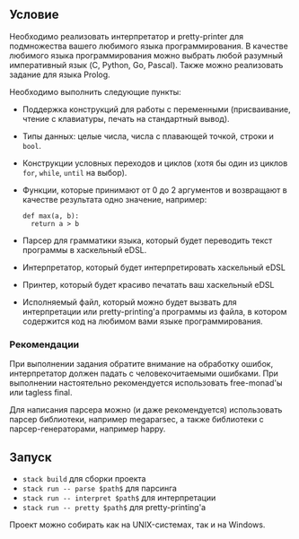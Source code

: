 ## Условие

Необходимо реализовать интерпретатор и pretty-printer для подмножества вашего любимого языка программирования. В качестве любимого языка программирования можно выбрать любой разумный императивный язык (C, Python, Go, Pascal). Также можно реализовать задание для языка Prolog.

Необходимо выполнить следующие пункты:

* Поддержка конструкций для работы с переменными (присваивание, чтение с клавиатуры, печать на стандартный вывод).

* Типы данных: целые числа, числа с плавающей точкой, строки и `bool`.

* Конструкции условных переходов и циклов (хотя бы один из циклов `for`, `while`, `until` на выбор).

* Функции, которые принимают от 0 до 2 аргументов и возвращают в качестве результата одно значение, например:

  ```
  def max(a, b):
  	return a > b
  ```

* Парсер для грамматики языка, который будет переводить текст программы в хаскельный eDSL.

* Интерпретатор, который будет интерпретировать хаскельный eDSL

* Принтер, который будет красиво печатать ваш хаскельный eDSL

* Исполняемый файл, который можно будет вызвать для интерпретации или pretty-printing'а программы из файла, в котором содержится код на любимом вами языке программирования.

### Рекомендации

При выполнении задания обратите внимание на обработку ошибок, интерпретатор должен падать с человекочитаемыми ошибками. При выполнении настоятельно рекомендуется использовать free-monad'ы или tagless final.

Для написания парсера можно (и даже рекомендуется) использовать парсер библиотеки, например megaparsec, а также библиотеки с парсер-генераторами, например happy.

## Запуск

* `stack build` для сборки проекта
* `stack run -- parse $path$` для парсинга
* `stack run -- interpret $path$` для интерпретации
* `stack run -- pretty $path$` для pretty-printing'а

Проект можно собирать как на UNIX-системах, так и на Windows.